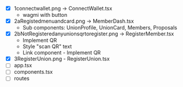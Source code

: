 - [x] 1connectwallet.png -> ConnectWallet.tsx
  - wagmi with button
- [x] 2aRegistedmenuandcard.png -> MemberDash.tsx
  - Sub components: UnionProfile, UnionCard, Members, Proposals
- [x] 2bNotRegisteredanyunionsqrtoregister.png -> RegisterMember.tsx
  - Implement QR
  - Style "scan QR" text
  - Link component  - Implement QR
- [x] 3RegisterUnion.png - RegisterUnion.tsx
- [ ] app.tsx
- [ ] components.tsx
- [ ] routes
